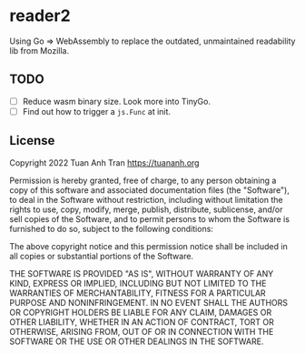 reader2
=======

Using Go => WebAssembly to replace the outdated, unmaintained readability lib from Mozilla.

## TODO

- [ ] Reduce wasm binary size. Look more into TinyGo.
- [ ] Find out how to trigger a `js.Func` at init.

## License

Copyright 2022 Tuan Anh Tran https://tuananh.org

Permission is hereby granted, free of charge, to any person obtaining a copy of this software and associated documentation files (the "Software"), to deal in the Software without restriction, including without limitation the rights to use, copy, modify, merge, publish, distribute, sublicense, and/or sell copies of the Software, and to permit persons to whom the Software is furnished to do so, subject to the following conditions:

The above copyright notice and this permission notice shall be included in all copies or substantial portions of the Software.

THE SOFTWARE IS PROVIDED "AS IS", WITHOUT WARRANTY OF ANY KIND, EXPRESS OR IMPLIED, INCLUDING BUT NOT LIMITED TO THE WARRANTIES OF MERCHANTABILITY, FITNESS FOR A PARTICULAR PURPOSE AND NONINFRINGEMENT. IN NO EVENT SHALL THE AUTHORS OR COPYRIGHT HOLDERS BE LIABLE FOR ANY CLAIM, DAMAGES OR OTHER LIABILITY, WHETHER IN AN ACTION OF CONTRACT, TORT OR OTHERWISE, ARISING FROM, OUT OF OR IN CONNECTION WITH THE SOFTWARE OR THE USE OR OTHER DEALINGS IN THE SOFTWARE.